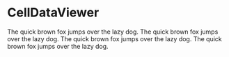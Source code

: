 # CellDataViewer

The quick brown fox jumps over the lazy dog.
The quick brown fox jumps over the lazy dog.
The quick brown fox jumps over the lazy dog.
The quick brown fox jumps over the lazy dog.



